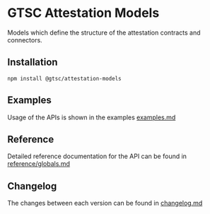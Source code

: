 # GTSC Attestation Models

Models which define the structure of the attestation contracts and connectors.

## Installation

```shell
npm install @gtsc/attestation-models
```

## Examples

Usage of the APIs is shown in the examples [examples.md](examples.md)

## Reference

Detailed reference documentation for the API can be found in [reference/globals.md](reference/globals.md)

## Changelog

The changes between each version can be found in [changelog.md](changelog.md)
